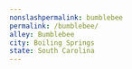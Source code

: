 ```yaml
---
﻿nonslashpermalink: bumblebee
permalink: /bumblebee/
alley: Bumblebee
city: Boiling Springs
state: South Carolina
---
```


